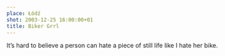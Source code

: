 ```yaml
---
place: Łódź
shot: 2003-12-25 16:00:00+01
title: Biker Grrl
---
```


It’s hard to believe a person can hate a piece of still life like I hate her bike.
